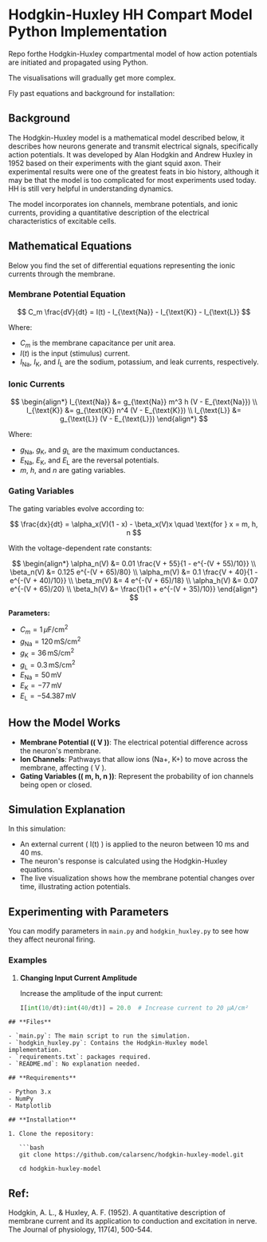 # Hodgkin-Huxley HH Compart Model Python Implementation 

Repo forthe Hodgkin-Huxley compartmental model of how action potentials are initiated and propagated using Python.

The visualisations will gradually get more complex. 

Fly past equations and background for installation:

## **Background**

The Hodgkin-Huxley model is a mathematical model described below, it describes how neurons generate and transmit electrical signals, specifically action potentials. It was developed by Alan Hodgkin and Andrew Huxley in 1952 based on their experiments with the giant squid axon. Their experimental results were one of the greatest feats in bio history, although it may be that the model is too complicated for most experiments used today. HH is still very helpful in understanding dynamics. 

The model incorporates ion channels, membrane potentials, and ionic currents, providing a quantitative description of the electrical characteristics of excitable cells.

## **Mathematical Equations**

Below you find the set of differential equations representing the ionic currents through the membrane.

### **Membrane Potential Equation**

$$
C_m \frac{dV}{dt} = I(t) - I_{\text{Na}} - I_{\text{K}} - I_{\text{L}}
$$

Where:

- $C_m$ is the membrane capacitance per unit area.
- $I(t)$ is the input (stimulus) current.
- $I_{\text{Na}}$, $I_{\text{K}}$, and $I_{\text{L}}$ are the sodium, potassium, and leak currents, respectively.

### **Ionic Currents**

$$
\begin{align*}
I_{\text{Na}} &= g_{\text{Na}} m^3 h (V - E_{\text{Na}}) \\
I_{\text{K}} &= g_{\text{K}} n^4 (V - E_{\text{K}}) \\
I_{\text{L}} &= g_{\text{L}} (V - E_{\text{L}})
\end{align*}
$$

Where:

- $g_{\text{Na}}$, $g_{\text{K}}$, and $g_{\text{L}}$ are the maximum conductances.
- $E_{\text{Na}}$, $E_{\text{K}}$, and $E_{\text{L}}$ are the reversal potentials.
- $m$, $h$, and $n$ are gating variables.

### **Gating Variables**

The gating variables evolve according to:

$$
\frac{dx}{dt} = \alpha_x(V)(1 - x) - \beta_x(V)x \quad \text{for } x = m, h, n
$$

With the voltage-dependent rate constants:

$$
\begin{align*}
\alpha_n(V) &= 0.01 \frac{V + 55}{1 - e^{-(V + 55)/10}} \\
\beta_n(V) &= 0.125 e^{-(V + 65)/80} \\
\alpha_m(V) &= 0.1 \frac{V + 40}{1 - e^{-(V + 40)/10}} \\
\beta_m(V) &= 4 e^{-(V + 65)/18} \\
\alpha_h(V) &= 0.07 e^{-(V + 65)/20} \\
\beta_h(V) &= \frac{1}{1 + e^{-(V + 35)/10}}
\end{align*}
$$

**Parameters:**

- $C_m = 1\, \mu\text{F/cm}^2$
- $g_{\text{Na}} = 120\, \text{mS/cm}^2$
- $g_{\text{K}} = 36\, \text{mS/cm}^2$
- $g_{\text{L}} = 0.3\, \text{mS/cm}^2$
- $E_{\text{Na}} = 50\, \text{mV}$
- $E_{\text{K}} = -77\, \text{mV}$
- $E_{\text{L}} = -54.387\, \text{mV}$


## **How the Model Works**

- **Membrane Potential (\( V \))**: The electrical potential difference across the neuron's membrane.
- **Ion Channels**: Pathways that allow ions (Na\+, K\+) to move across the membrane, affecting \( V \).
- **Gating Variables (\( m, h, n \))**: Represent the probability of ion channels being open or closed.

## **Simulation Explanation**

In this simulation:

- An external current \( I(t) \) is applied to the neuron between 10 ms and 40 ms.
- The neuron's response is calculated using the Hodgkin-Huxley equations.
- The live visualization shows how the membrane potential changes over time, illustrating action potentials.

## **Experimenting with Parameters**

You can modify parameters in `main.py` and `hodgkin_huxley.py` to see how they affect neuronal firing.

### **Examples**

1. **Changing Input Current Amplitude**

   Increase the amplitude of the input current:

   ```python
   I[int(10/dt):int(40/dt)] = 20.0  # Increase current to 20 µA/cm²

```
## **Files**

- `main.py`: The main script to run the simulation.
- `hodgkin_huxley.py`: Contains the Hodgkin-Huxley model implementation.
- `requirements.txt`: packages required.
- `README.md`: No explanation needed.

## **Requirements**

- Python 3.x
- NumPy
- Matplotlib

## **Installation**

1. Clone the repository:

   ```bash
   git clone https://github.com/calarsenc/hodgkin-huxley-model.git

   cd hodgkin-huxley-model
```

## Ref:

Hodgkin, A. L., & Huxley, A. F. (1952). A quantitative description of membrane current and its application to conduction and excitation in nerve. The Journal of physiology, 117(4), 500-544.
